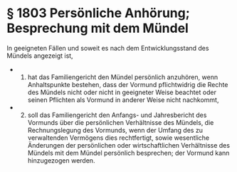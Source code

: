 # § 1803 Persönliche Anhörung; Besprechung mit dem Mündel
In geeigneten Fällen und soweit es nach dem Entwicklungsstand des Mündels angezeigt ist,
* 1. hat das Familiengericht den Mündel persönlich anzuhören, wenn Anhaltspunkte bestehen, dass der Vormund pflichtwidrig die Rechte des Mündels nicht oder nicht in geeigneter Weise beachtet oder seinen Pflichten als Vormund in anderer Weise nicht nachkommt,
* 2. soll das Familiengericht den Anfangs- und Jahresbericht des Vormunds über die persönlichen Verhältnisse des Mündels, die Rechnungslegung des Vormunds, wenn der Umfang des zu verwaltenden Vermögens dies rechtfertigt, sowie wesentliche Änderungen der persönlichen oder wirtschaftlichen Verhältnisse des Mündels mit dem Mündel persönlich besprechen; der Vormund kann hinzugezogen werden.